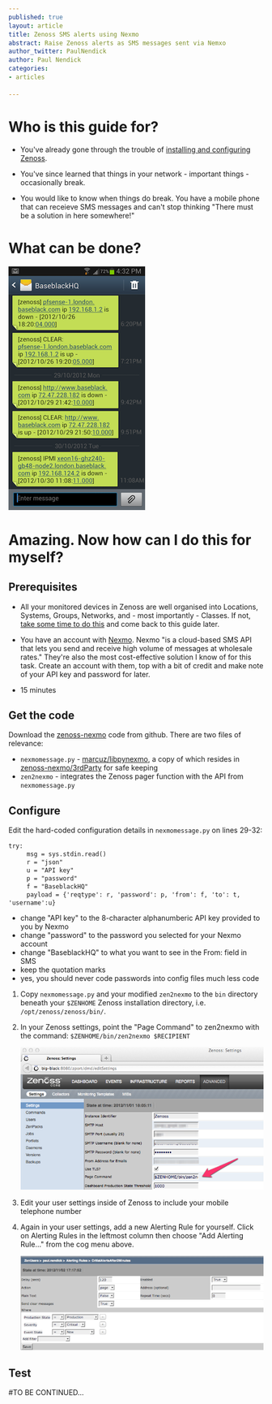 ```yaml
---
published: true
layout: article
title: Zenoss SMS alerts using Nexmo
abstract: Raise Zenoss alerts as SMS messages sent via Nemxo
author_twitter: PaulNendick
author: Paul Nendick
categories:
- articles

---
```


# Who is this guide for?
* You've already gone through the trouble of [installing and configuring Zenoss](http://community.zenoss.org/community/documentation).


* You've since learned that things in your network - important things - occasionally break.

* You would like to know when things do break. You have a mobile phone that can receieve SMS messages and can't stop thinking "There must be a solution in here somewhere!" 

# What can be done?
![SMS You Want](/assets/images/sms-you-want.png) 

# Amazing. Now how can I do this for myself?
## Prerequisites
* All your monitored devices in Zenoss are well organised into Locations, Systems, Groups, Networks, and - most importantly - Classes. If not, [take some time to do this](http://www.packtpub.com/article/zenoss-core-3x-device-setup-administration) and come back to this guide later. 

* You have an account with [Nexmo](http://nexmo.com/). Nexmo "is a cloud-based SMS API that lets you send and receive high volume of messages at wholesale rates." They're also the most cost-effective solution I know of for this task. Create an account with them,  top with a bit of credit and make note of your API key and password for later.

* 15 minutes

## Get the code
Download the [zenoss-nexmo](https://github.com/baseblack/zenoss-nexmo) code from github.
There are two files of relevance:

* `nexmomessage.py` - [marcuz/libpynexmo](https://github.com/marcuz/libpynexmo), a copy of which resides in [zenoss-nexmo/3rdParty](https://github.com/baseblack/zenoss-nexmo/tree/master/3rdParty) for safe keeping 
* `zen2nexmo` - integrates the Zenoss pager function with the API from `nexmomessage.py`

## Configure
Edit the hard-coded configuration details in `nexmomessage.py` on lines 29-32:

    try:
         msg = sys.stdin.read()    
         r = "json"
         u = "API key"
         p = "password"
         f = "BaseblackHQ"
         payload = {'reqtype': r, 'password': p, 'from': f, 'to': t, 'username':u}

* change "API key" to the 8-character alphanumberic API key provided to you by Nexmo
* change "password" to the password you selected for your Nexmo account
* change "BaseblackHQ" to what you want to see in the From: field in SMS
* keep the quotation marks
* yes, you should never code passwords into config files much less code

1. Copy `nexmomessage.py` and your modified `zen2nexmo` to the `bin` directory beneath your `$ZENHOME` Zenoss installation directory, i.e. `/opt/zenoss/zenoss/bin/`.

2. In your Zenoss settings, point the "Page Command" to zen2nexmo with the command:
`$ZENHOME/bin/zen2nexmo $RECIPIENT`

     ![SMS Nexmo command](/assets/images/sms-nexmo-command.png) 

3. Edit your user settings inside of Zenoss to include your mobile telephone number

4. Again in your user settings, add a new Alerting Rule for yourself. Click on Alerting Rules in the leftmost column then choose "Add Alerting Rule..." from the cog menu above.

    ![SMS Nexmo command](/assets/images/sms-alert-configure.png) 

## Test


#TO BE CONTINUED...